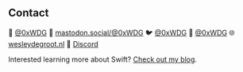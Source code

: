 ## Contact

🦋 [@0xWDG](https://bsky.app/profile/0xWDG.bsky.social)
🐘 [mastodon.social/@0xWDG](https://mastodon.social/@0xWDG)
🐦 [@0xWDG](https://x.com/0xWDG)
🧵 [@0xWDG](https://www.threads.net/@0xWDG)
🌐 [wesleydegroot.nl](https://wesleydegroot.nl)
🤖 [Discord](https://discordapp.com/users/918438083861573692)

Interested learning more about Swift? [Check out my blog](https://wesleydegroot.nl/blog/).
